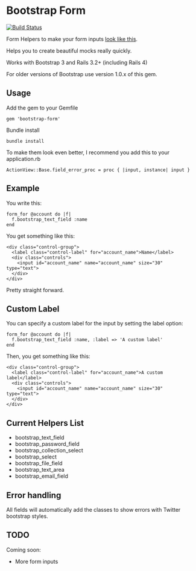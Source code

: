 # Bootstrap Form

[![Build Status](https://travis-ci.org/dabit/bootstrap-form.png?branch=master)](https://travis-ci.org/dabit/bootstrap-form)

Form Helpers to make your form inputs [look like this](http://twitter.github.io/bootstrap/base-css.html#forms).

Helps you to create beautiful mocks really quickly.

Works with Bootstrap 3 and Rails 3.2+ (including Rails 4)

For older versions of Bootstrap use version 1.0.x of this gem.

## Usage

Add the gem to your Gemfile

    gem 'bootstrap-form'

Bundle install

    bundle install

To make them look even better, I recommend you add this to your
application.rb

    ActionView::Base.field_error_proc = proc { |input, instance| input }

## Example

You write this:

    form_for @account do |f|
      f.bootstrap_text_field :name
    end


You get something like this:

    <div class="control-group">
      <label class="control-label" for="account_name">Name</label>
      <div class="controls">
        <input id="account_name" name="account_name" size="30" type="text">
      </div>
    </div>

Pretty straight forward.

## Custom Label

You can specify a custom label for the input by setting the label
option:

    form_for @account do |f|
      f.bootstrap_text_field :name, :label => 'A custom label'
    end

Then, you get something like this:

    <div class="control-group">
      <label class="control-label" for="account_name">A custom label</label>
      <div class="controls">
        <input id="account_name" name="account_name" size="30" type="text">
      </div>
    </div>

## Current Helpers List

* bootstrap_text_field
* bootstrap_password_field
* bootstrap_collection_select
* bootstrap_select
* bootstrap_file_field
* bootstrap_text_area
* bootstrap_email_field

## Error handling

All fields will automatically add the classes to show errors with Twitter
bootstrap styles.

## TODO

Coming soon:

* More form inputs
